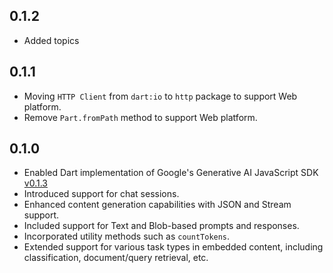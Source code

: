 ## 0.1.2

- Added topics

## 0.1.1

- Moving `HTTP Client` from `dart:io` to `http` package to support Web platform.
- Remove `Part.fromPath` method to support Web platform.

## 0.1.0

- Enabled Dart implementation of Google's Generative AI JavaScript
  SDK [v0.1.3](https://github.com/google/generative-ai-js)
- Introduced support for chat sessions.
- Enhanced content generation capabilities with JSON and Stream support.
- Included support for Text and Blob-based prompts and responses.
- Incorporated utility methods such as `countTokens`.
- Extended support for various task types in embedded content, including classification, document/query retrieval, etc.
